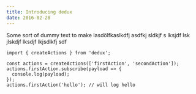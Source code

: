 ```yaml
---
title: Introducing dedux
date: 2016-02-28
---
```


Some sort of dummy text to make lasdölfkaslkdfj asdfkj sldkjf s lksjdf lsk jlskdjf lksdjf lkjsdlkfj sdf


    import { createActions } from 'dedux';

    const actions = createActions(['firstAction', 'secondAction']);
    actions.firstAction.subscribe(payload => {
      console.log(payload);
    });
    actions.firstAction('hello'); // will log hello